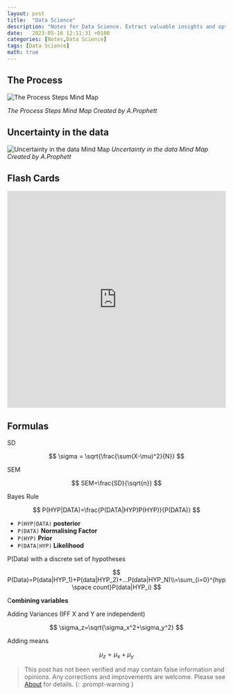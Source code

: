 ```yaml
---
layout: post
title:  "Data Science"
description: "Notes for Data Science. Extract valuable insights and optimize performance through analytics techniques."
date:   2023-05-16 12:11:31 +0100
categories: [Notes,Data Science]
tags: [Data Science]
math: true
---
```


## The Process
![The Process Steps Mind Map](/Notes_for_Data_Science/Data%20Science%20The%20Process.png)

*The Process Steps Mind Map Created by A.Prophett*

## Uncertainty in the data
![Uncertainty in the data Mind Map](/Notes_for_Data_Science/Uncertainty%20in%20the%20data.png)
*Uncertainty in the data Mind Map Created by A.Prophett*


## Flash Cards
<iframe src="https://quizlet.com/803477515/flashcards/embed?i=1oro1z&x=1jj1" height="500" width="100%" style="border:0"></iframe>

## Formulas
SD

$$
\sigma = \sqrt{\frac{\sum(X-\mu)^2}{N}}
$$

SEM

$$
SEM=\frac{SD}{\sqrt{n}}
$$

Bayes Rule

$$
P(HYP|DATA)=\frac{P(DATA|HYP)P(HYP)}{P(DATA)}
$$

- `P(HYP|DATA)` **posterior**
- `P(DATA)` **Normalising Factor**
- `P(HYP)` **Prior**
- `P(DATA|HYP)` **Likelihood**

P(Data) with a discrete set of hypotheses

$$
P(Data)=P(data|HYP_1)+P(data|HYP_2)+...P(data|HYP_N)\\=\sum_{i=0}^{hyp \space count}P(data|HYP_i)
$$

C**ombining variables**

Adding Variances (IFF X and Y are independent)

$$
\sigma_z=\sqrt{\sigma_x^2+\sigma_y^2}
$$

Adding means

$$
\mu_z=\mu_x+\mu_y
$$


> This post has not been verified and may contain false information and opinions. Any corrections and improvements are welcome. Please see [About](/about) for details.
{: .prompt-warning }
